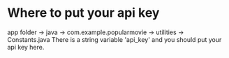 # Where to put your api key
app folder -> java -> com.example.popularmovie -> utilities -> Constants.java
There is a string variable 'api_key' and you should put your api key here.
